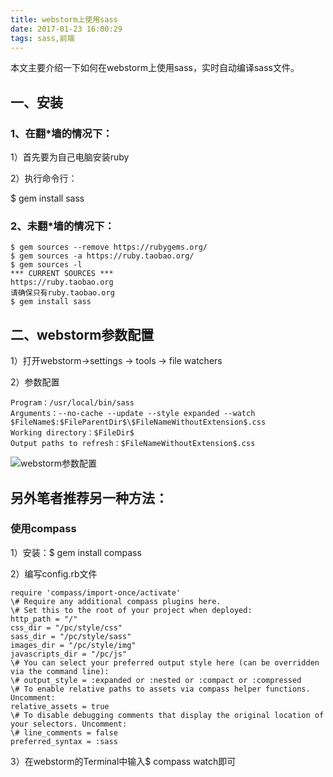 ```yaml
---
title: webstorm上使用sass
date: 2017-01-23 16:00:29
tags: sass,前端
---
```



本文主要介绍一下如何在webstorm上使用sass，实时自动编译sass文件。

## 一、安装

### 1、在翻*墙的情况下：

1）首先要为自己电脑安装ruby

2）执行命令行：

$ gem install sass

<!--more-->

### 2、未翻*墙的情况下：
```
$ gem sources --remove https://rubygems.org/
$ gem sources -a https://ruby.taobao.org/
$ gem sources -l
*** CURRENT SOURCES ***
https://ruby.taobao.org
请确保只有ruby.taobao.org
$ gem install sass
```

## 二、webstorm参数配置

1）打开webstorm->settings -> tools -> file watchers

2）参数配置

```
Program：/usr/local/bin/sass
Arguments：--no-cache --update --style expanded --watch $FileName$:$FileParentDir$\$FileNameWithoutExtension$.css
Working directory：$FileDir$
Output paths to refresh：$FileNameWithoutExtension$.css
```

![webstorm参数配置](/img/webstorm-sass-config.png)





## 另外笔者推荐另一种方法：

### 使用compass

1）安装：$ gem install compass

2）编写config.rb文件

```
require 'compass/import-once/activate'
\# Require any additional compass plugins here.
\# Set this to the root of your project when deployed:
http_path = "/"
css_dir = "/pc/style/css"
sass_dir = "/pc/style/sass"
images_dir = "/pc/style/img"
javascripts_dir = "/pc/js"
\# You can select your preferred output style here (can be overridden via the command line):
\# output_style = :expanded or :nested or :compact or :compressed
\# To enable relative paths to assets via compass helper functions. Uncomment:
relative_assets = true
\# To disable debugging comments that display the original location of your selectors. Uncomment:
\# line_comments = false
preferred_syntax = :sass
```

3）在webstorm的Terminal中输入$ compass watch即可


